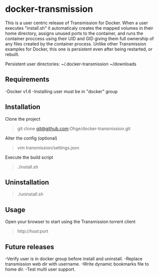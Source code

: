 # docker-transmission
This is a user centric release of Transmission for Docker. When a user executes "install.sh" it automaticaly creates the mapped volumes in their home directory, assigns unused ports to the container, and runs the container proccess using their UID and GID giving them full ownership of any files created by the container process. Unlike other Transmission examples for Docker, this one is persistent even after being restarted, or rebuilt.

Persistent user directories:
~/.docker-transmission
~/downloads

## Requirements
-Docker v1.6
-Installing user must be in "docker" group

## Installation
Clone the project
> git clone git@github.com:Ohge/docker-transmission.git

Alter the config (optional)
> vim transmission/settings.json

Execute the build script
> ./install.sh

## Uninstallation
> ./uninstall.sh

## Usage
Open your browser to start using the Transmission torrent client
> http://host:port

## Future releases
-Verify user is in docker group before install and uninstall.
-Replace transmission web dir with username.
-Write dynamic bookmarks file to home dir.
-Test multi user support.
